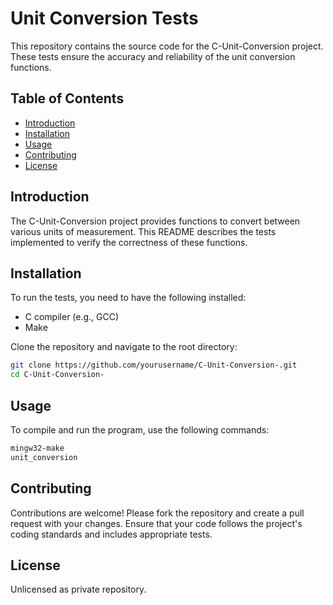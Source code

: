 # Unit Conversion Tests

This repository contains the source code for the C-Unit-Conversion project. These tests ensure the accuracy and reliability of the unit conversion functions.

## Table of Contents
- [Introduction](#introduction)
- [Installation](#installation)
- [Usage](#usage)
- [Contributing](#contributing)
- [License](#license)

## Introduction
The C-Unit-Conversion project provides functions to convert between various units of measurement. This README describes the tests implemented to verify the correctness of these functions.

## Installation
To run the tests, you need to have the following installed:
- C compiler (e.g., GCC)
- Make

Clone the repository and navigate to the root directory:
```sh
git clone https://github.com/yourusername/C-Unit-Conversion-.git
cd C-Unit-Conversion-
```

## Usage
To compile and run the program, use the following commands:
```sh
mingw32-make 
unit_conversion
```

## Contributing
Contributions are welcome! Please fork the repository and create a pull request with your changes. Ensure that your code follows the project's coding standards and includes appropriate tests.

## License
Unlicensed as private repository. 